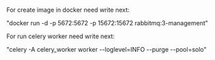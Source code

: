 For create image in docker need write next:

"docker run -d -p 5672:5672 -p 15672:15672 rabbitmq:3-management"

For run celery worker need write next:

"celery -A celery_worker worker --loglevel=INFO --purge --pool=solo"